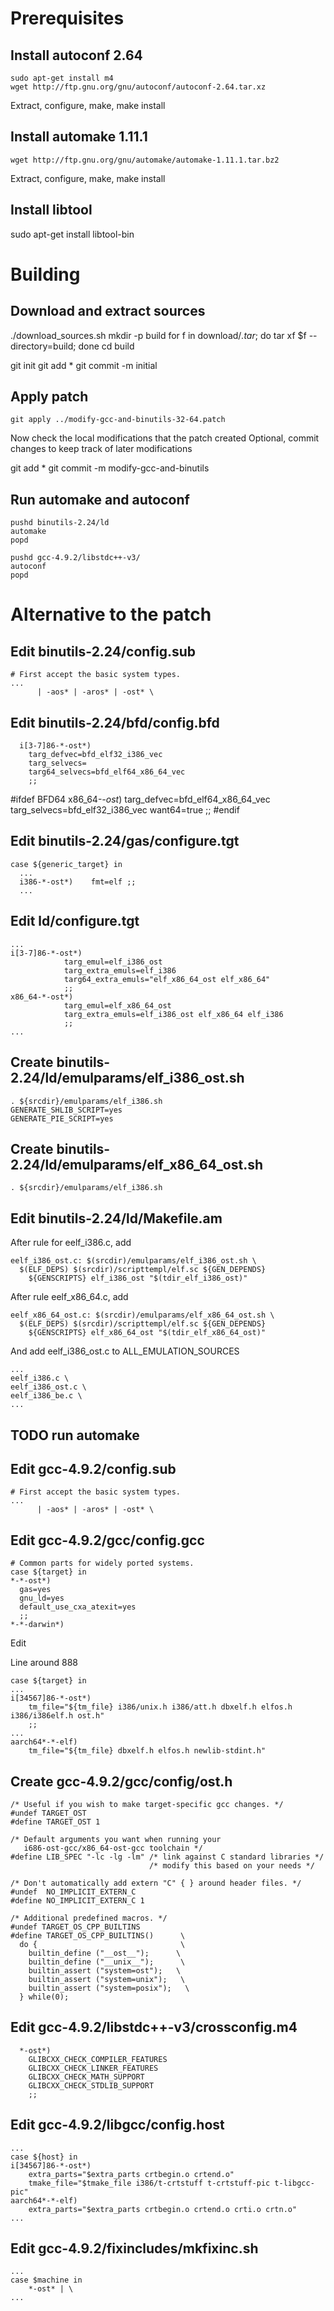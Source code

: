 # Prerequisites

## Install autoconf 2.64

	sudo apt-get install m4
	wget http://ftp.gnu.org/gnu/autoconf/autoconf-2.64.tar.xz

Extract, configure, make, make install

## Install automake 1.11.1

	wget http://ftp.gnu.org/gnu/automake/automake-1.11.1.tar.bz2

Extract, configure, make, make install

## Install libtool
sudo apt-get install libtool-bin



# Building

## Download and extract sources

./download_sources.sh
mkdir -p build
for f in download/*.tar*; do tar xf $f --directory=build; done
cd build

git init
git add *
git commit -m initial

## Apply patch

	git apply ../modify-gcc-and-binutils-32-64.patch

Now check the local modifications that the patch created
Optional, commit changes to keep track of later modifications

git add *
git commit -m modify-gcc-and-binutils

## Run automake and autoconf

	pushd binutils-2.24/ld
	automake
	popd

	pushd gcc-4.9.2/libstdc++-v3/
	autoconf
	popd


# Alternative to the patch

## Edit binutils-2.24/config.sub

	# First accept the basic system types.
	...
	      | -aos* | -aros* | -ost* \

## Edit binutils-2.24/bfd/config.bfd

	  i[3-7]86-*-ost*)
	    targ_defvec=bfd_elf32_i386_vec
	    targ_selvecs=
	    targ64_selvecs=bfd_elf64_x86_64_vec
	    ;;
#ifdef BFD64
  x86_64-*-ost*)
    targ_defvec=bfd_elf64_x86_64_vec
    targ_selvecs=bfd_elf32_i386_vec
    want64=true
    ;;
#endif

## Edit binutils-2.24/gas/configure.tgt

	case ${generic_target} in
	  ...
	  i386-*-ost*)    fmt=elf ;;
	  ...

## Edit ld/configure.tgt

	...
	i[3-7]86-*-ost*)
				targ_emul=elf_i386_ost
				targ_extra_emuls=elf_i386
				targ64_extra_emuls="elf_x86_64_ost elf_x86_64"
				;;
	x86_64-*-ost*)
				targ_emul=elf_x86_64_ost
				targ_extra_emuls=elf_i386_ost elf_x86_64 elf_i386
				;;
	...


## Create binutils-2.24/ld/emulparams/elf_i386_ost.sh

	. ${srcdir}/emulparams/elf_i386.sh
	GENERATE_SHLIB_SCRIPT=yes
	GENERATE_PIE_SCRIPT=yes


## Create binutils-2.24/ld/emulparams/elf_x86_64_ost.sh

	. ${srcdir}/emulparams/elf_i386.sh


## Edit binutils-2.24/ld/Makefile.am
After rule for eelf_i386.c, add

	eelf_i386_ost.c: $(srcdir)/emulparams/elf_i386_ost.sh \
	  $(ELF_DEPS) $(srcdir)/scripttempl/elf.sc ${GEN_DEPENDS}
		${GENSCRIPTS} elf_i386_ost "$(tdir_elf_i386_ost)"

After rule eelf_x86_64.c, add

	eelf_x86_64_ost.c: $(srcdir)/emulparams/elf_x86_64_ost.sh \
	  $(ELF_DEPS) $(srcdir)/scripttempl/elf.sc ${GEN_DEPENDS}
		${GENSCRIPTS} elf_x86_64_ost "$(tdir_elf_x86_64_ost)"

And add eelf_i386_ost.c to ALL_EMULATION_SOURCES

	...
	eelf_i386.c \
	eelf_i386_ost.c \
	eelf_i386_be.c \
	...


## TODO run automake


## Edit gcc-4.9.2/config.sub

	# First accept the basic system types.
	...
	      | -aos* | -aros* | -ost* \


## Edit gcc-4.9.2/gcc/config.gcc

	# Common parts for widely ported systems.
	case ${target} in
	*-*-ost*)
	  gas=yes
	  gnu_ld=yes
	  default_use_cxa_atexit=yes
	  ;;
	*-*-darwin*)

Edit

Line around 888

	case ${target} in
	...
	i[34567]86-*-ost*)
	    tm_file="${tm_file} i386/unix.h i386/att.h dbxelf.h elfos.h i386/i386elf.h ost.h"
	    ;;
	...
	aarch64*-*-elf)
		tm_file="${tm_file} dbxelf.h elfos.h newlib-stdint.h"


## Create gcc-4.9.2/gcc/config/ost.h

	/* Useful if you wish to make target-specific gcc changes. */
	#undef TARGET_OST
	#define TARGET_OST 1
	 
	/* Default arguments you want when running your
	   i686-ost-gcc/x86_64-ost-gcc toolchain */
	#define LIB_SPEC "-lc -lg -lm" /* link against C standard libraries */
	                               /* modify this based on your needs */
	 
	/* Don't automatically add extern "C" { } around header files. */
	#undef  NO_IMPLICIT_EXTERN_C
	#define NO_IMPLICIT_EXTERN_C 1
	 
	/* Additional predefined macros. */
	#undef TARGET_OS_CPP_BUILTINS
	#define TARGET_OS_CPP_BUILTINS()      \
	  do {                                \
	    builtin_define ("__ost__");      \
	    builtin_define ("__unix__");      \
	    builtin_assert ("system=ost");   \
	    builtin_assert ("system=unix");   \
	    builtin_assert ("system=posix");   \
	  } while(0);

## Edit gcc-4.9.2/libstdc++-v3/crossconfig.m4

	  *-ost*)
	    GLIBCXX_CHECK_COMPILER_FEATURES
	    GLIBCXX_CHECK_LINKER_FEATURES
	    GLIBCXX_CHECK_MATH_SUPPORT
	    GLIBCXX_CHECK_STDLIB_SUPPORT
	    ;;

## Edit gcc-4.9.2/libgcc/config.host

	...
	case ${host} in
	i[34567]86-*-ost*)
		extra_parts="$extra_parts crtbegin.o crtend.o"
		tmake_file="$tmake_file i386/t-crtstuff t-crtstuff-pic t-libgcc-pic"
	aarch64*-*-elf)
		extra_parts="$extra_parts crtbegin.o crtend.o crti.o crtn.o"
	...

## Edit gcc-4.9.2/fixincludes/mkfixinc.sh

	...
	case $machine in
	    *-ost* | \
	...
